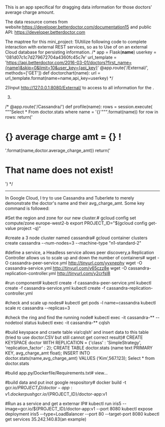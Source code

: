 This is an app specifical for dragging data information for those doctors' average charge amount. 

The data resource comes from website:https://developer.betterdoctor.com/documentation15
and public API: https://developer.betterdoctor.com


The maptree for this mini_project:
1)Utilize following code to complete interaction with external REST services, so as to Use of on an external Cloud database for persisting information.
/*
app = Flask(__name__)
userkey = '081d07c1c7d279672704a4360fc45c7e'
url_template = 'https://api.betterdoctor.com/2016-03-01/doctors?first_name={name}&skip=0&limit=10&user_key={api_key}'
@app.route('/External/<name>',  methods=['GET'])
def doctorchart(name):
    url = url_template.format(name=name,api_key=userkey)
*/  

2)Input http://127.0.0.1:8080/External/<name> to access to all information for the <name>.

3)
/*
@app.route('/Cassandra/<name>')
def profile(name):
    rows = session.execute( """Select * From doctor.stats where name = '{}'""".format(name))
    for row in rows:
        return('<h1>{} average charge amt =  {} !</h1>'.format(name,doctor.average_charge_amt))
    return('<h1>That name does not exist!</h1>')
*/

-----------------------------------------------------------------------------------------------------------------------
In Google Cloud, I try to use Cassandra and Tuberlete to merely demonstrate the doctor's name and their avg_charge_amt.
Some key command is followed:

#Set the region and zone for our new cluster.#
gcloud config set compute/zone europe-west2-b
export PROJECT_ID="$(gcloud config get-value project -q)"

#create a 3 node cluster named cassandra#
gcloud container clusters create cassandra --num-nodes=3 --machine-type "n1-standard-2"

#define a service, a Headless service allows peer discovery,a Replication Controller allows us to scale up and down the number of containers#
wget -O cassandra-peer-service.yml http://tinyurl.com/yyxnephy 
wget -O cassandra-service.yml http://tinyurl.com/y65czz8e
wget -O cassandra-replication-controller.yml http://tinyurl.com/y2crfsl8

#run component#
kubectl create -f cassandra-peer-service.yml
kubectl create -f cassandra-service.yml
kubectl create -f cassandra-replication-controller.yml

#check and scale up nodes#
kubectl get pods -l name=cassandra
kubectl scale rc cassandra --replicas=3

#check the ring and find the running node# 
kubectl exec -it cassandra-** -- nodetool status 
kubectl exec -it cassandra-** cqlsh

#build keyspace and craete table via‘cqlsh’ and insert data to this table (tried to use doctor.CSV but still cannot get correct result)#
CREATE KEYSPACE doctor WITH REPLICATION =
  {'class' : 'SimpleStrategy', 'replication_factor' : 2};
CREATE TABLE doctor.stats (name text PRIMARY KEY, avg_charge_amt float);
INSERT INTO doctor.stats(name,avg_charge_amt) VALUES (‘Kim’,567.123);
Select * from doctor.stats

#bulid app.py/Dockerfile/Requirements.txt#
view...

#build data and put inot google respository#
docker build -t gcr.io/${PROJECT_ID}/doctor-app:v1 .
docker push gcr.io/${PROJECT_ID}/doctor-app:v1

#Run as a service and get a externar IP#
kubectl run iris5 --image=gcr.io/${PROJECT_ID}/doctor-app:v1 --port 8080
kubectl expose deployment iris5 --type=LoadBalancer --port 80  --target-port 8080
kubectl get services 
35.242.140.83(an example)


